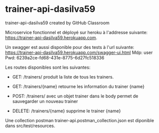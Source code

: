 # trainer-api-dasilva59
trainer-api-dasilva59 created by GitHub Classroom


Microservice fonctionnel et déployé sur heroku à l'addresse suivante: https://trainer-api-dasilva59.herokuapp.com.

Un swagger est aussi disponible pour des tests à l'url suivante: https://trainer-api-dasilva59.herokuapp.com/swagger-ui.html
Mdp: user
Pwd: 6239a2ce-fd68-431e-8775-6d27fc518336

Les routes disponibles sont les suivantes:

  - GET:    /trainers/ produit la liste de tous les trainers.
  
  
  - GET:    /trainers/{name} retourne les information du trainer {name}
  
  
  - POST:   /trainers/ avec un objet trainer dans le body permet de sauvegarder un nouveau trainer
  
  
  - DELETE: /trainers/{name} supprime le trainer {name}
  
  Une collection postman  	trainer-api.postman_collection.json est diponible dans src/test/resources.
